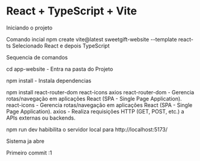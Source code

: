 # React + TypeScript + Vite

Iniciando o projeto 

Comando incial
npm create vite@latest sweetgift-website --template react-ts
Selecionado React e depois TypeScript

Sequencia de comandos

cd app-website - Entra na pasta do Projeto

npm install - Instala dependencias 

npm install react-router-dom react-icons axios
react-router-dom - Gerencia rotas/navegação em aplicações React (SPA - Single Page Application).
react-icons - Gerencia rotas/navegação em aplicações React (SPA - Single Page Application).
axios - Realiza requisições HTTP (GET, POST, etc.) a APIs externas ou backends.

npm run dev
habibilita o servidor local para http://localhost:5173/

Sistema ja abre

Primeiro commit :1

